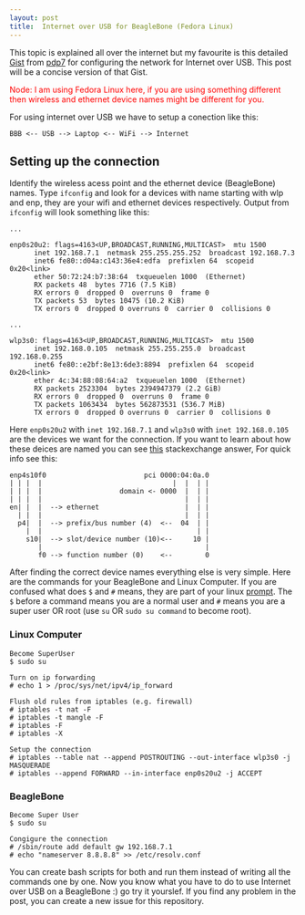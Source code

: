 ```yaml
---
layout: post
title:  Internet over USB for BeagleBone (Fedora Linux)
---
```


This topic is explained all over the internet but my favourite is this detailed [Gist](https://gist.github.com/pdp7/d2711b5ff1fbb000240bd8337b859412) from [pdp7](https://github.com/pdp7) for configuring the network for Internet over USB. This post will be a concise version of that Gist.

<span style="color:red"> Node: I am using Fedora Linux here, if you are using something different then wireless and ethernet device names might be different for you.</span>

For using internet over USB we have to setup a conection like this:

`BBB <-- USB --> Laptop <-- WiFi --> Internet`

## Setting up the connection

Identify the wireless acess point and the ethernet device (BeagleBone) names. Type `ifconfig` and look for a devices with name starting with wlp and enp, they are your wifi and ethernet devices respectively. Output from `ifconfig` will look something like this:

  ``` output
  ...

enp0s20u2: flags=4163<UP,BROADCAST,RUNNING,MULTICAST>  mtu 1500
        inet 192.168.7.1  netmask 255.255.255.252  broadcast 192.168.7.3
        inet6 fe80::d04a:c143:36e4:edfa  prefixlen 64  scopeid 0x20<link>
        ether 50:72:24:b7:38:64  txqueuelen 1000  (Ethernet)
        RX packets 48  bytes 7716 (7.5 KiB)
        RX errors 0  dropped 0  overruns 0  frame 0
        TX packets 53  bytes 10475 (10.2 KiB)
        TX errors 0  dropped 0 overruns 0  carrier 0  collisions 0

...

wlp3s0: flags=4163<UP,BROADCAST,RUNNING,MULTICAST>  mtu 1500
        inet 192.168.0.105  netmask 255.255.255.0  broadcast 192.168.0.255
        inet6 fe80::e2bf:8e13:6de3:8894  prefixlen 64  scopeid 0x20<link>
        ether 4c:34:88:08:64:a2  txqueuelen 1000  (Ethernet)
        RX packets 2523304  bytes 2394947379 (2.2 GiB)
        RX errors 0  dropped 0  overruns 0  frame 0
        TX packets 1063434  bytes 562873531 (536.7 MiB)
        TX errors 0  dropped 0 overruns 0  carrier 0  collisions 0
```

Here `enp0s20u2` with `inet 192.168.7.1` and `wlp3s0` with `inet 192.168.0.105` are the devices we want for the connection. If you want to learn about how these deices are named you can see [this](https://unix.stackexchange.com/questions/134483/why-is-my-ethernet-interface-called-enp0s10-instead-of-eth0) stackexchange answer, For quick info see this:

``` information
enp4s10f0                        pci 0000:04:0a.0
| | |  |                                |  |  | |
| | |  |                   domain <- 0000  |  | |
| | |  |                                   |  | |
en| |  |  --> ethernet                     |  | |
  | |  |                                   |  | |
  p4|  |  --> prefix/bus number (4)  <--  04  | |
    |  |                                      | |
    s10|  --> slot/device number (10)<--     10 |
       |                                        |
       f0 --> function number (0)    <--        0
```

After finding the correct device names everything else is very simple. Here are the commands for your BeagleBone and Linux Computer. If you are confused what does `$` and `#` means, they are part of your linux [prompt](https://linuxconfig.org/bash-prompt-basics). The `$` before a command means you are a normal user and `#` means you are a super user OR root (use `su` OR `sudo su command` to become root).

### Linux Computer

``` commands
Become SuperUser
$ sudo su

Turn on ip forwarding
# echo 1 > /proc/sys/net/ipv4/ip_forward

Flush old rules from iptables (e.g. firewall)
# iptables -t nat -F
# iptables -t mangle -F
# iptables -F
# iptables -X

Setup the connection
# iptables --table nat --append POSTROUTING --out-interface wlp3s0 -j MASQUERADE
# iptables --append FORWARD --in-interface enp0s20u2 -j ACCEPT
```

### BeagleBone

``` commands
Become Super User
$ sudo su

Congigure the connection
# /sbin/route add default gw 192.168.7.1
# echo "nameserver 8.8.8.8" >> /etc/resolv.conf
```

You can create bash scripts for both and run them instead of writing all the commands one by one. Now you know what you have to do to use Internet over USB on a BeagleBone :) go try it yourslef. If you find any problem in the post, you can create a new issue for this repository.
